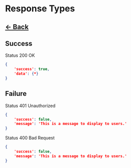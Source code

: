 # Response Types

## [<- Back](../api.md)

## Success

Status 200 OK

```json
{
    'success': true,
    'data': {*}
}
```

## Failure

Status 401 Unauthorized

```json
{
    'success': false,
    'message': 'This is a message to display to users.'
}
```

Status 400 Bad Request

```json
{
    'success': false,
    'message': 'This is a message to display to users.'
}
```
